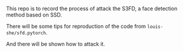 This repo is to record the process of attack the S3FD, a face detection method based on SSD. 

There will be some tips for reproduction of the code from `louis-she/sfd.pytorch`. 

And there will be shown how to attack it.
